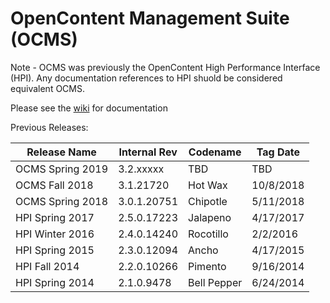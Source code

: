OpenContent Management Suite (OCMS)
===
Note - OCMS was previously the OpenContent High Performance Interface (HPI).  Any documentation references to HPI shuold be considered equivalent OCMS.

Please see the <a href='https://github.com/tsgrp/hpi/wiki'>wiki</a> for documentation

Previous Releases:

Release Name | Internal Rev | Codename | Tag Date
-- | -- | -- | --
OCMS Spring 2019 | 3.2.xxxxx | TBD | TBD
OCMS Fall 2018 | 3.1.21720 | Hot Wax | 10/8/2018 
OCMS Spring 2018 | 3.0.1.20751 | Chipotle | 5/11/2018
HPI Spring 2017 | 2.5.0.17223 | Jalapeno | 4/17/2017
HPI Winter 2016 | 2.4.0.14240 | Rocotillo | 2/2/2016
HPI Spring 2015 | 2.3.0.12094 | Ancho | 4/17/2015
HPI Fall 2014 | 2.2.0.10266 | Pimento | 9/16/2014
HPI Spring 2014 | 2.1.0.9478 | Bell Pepper | 6/24/2014
